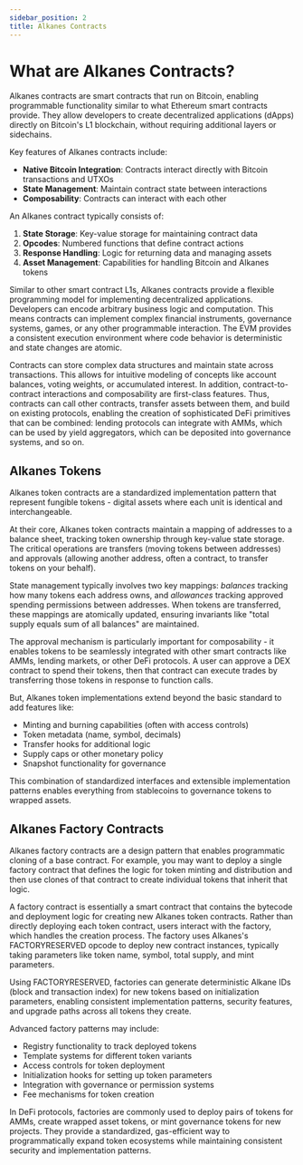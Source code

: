```yaml
---
sidebar_position: 2
title: Alkanes Contracts
---
```


# What are Alkanes Contracts?

Alkanes contracts are smart contracts that run on Bitcoin, enabling programmable functionality similar to what Ethereum smart contracts provide. They allow developers to create decentralized applications (dApps) directly on Bitcoin's L1 blockchain, without requiring additional layers or sidechains.

Key features of Alkanes contracts include:

- **Native Bitcoin Integration**: Contracts interact directly with Bitcoin transactions and UTXOs
- **State Management**: Maintain contract state between interactions
- **Composability**: Contracts can interact with each other

An Alkanes contract typically consists of:

1. **State Storage**: Key-value storage for maintaining contract data
2. **Opcodes**: Numbered functions that define contract actions
3. **Response Handling**: Logic for returning data and managing assets
4. **Asset Management**: Capabilities for handling Bitcoin and Alkanes tokens

Similar to other smart contract L1s, Alkanes contracts provide a flexible programming model for implementing decentralized applications. Developers can encode arbitrary business logic and computation. This means contracts can implement complex financial instruments, governance systems, games, or any other programmable interaction. The EVM provides a consistent execution environment where code behavior is deterministic and state changes are atomic.

Contracts can store complex data structures and maintain state across transactions. This allows for intuitive modeling of concepts like account balances, voting weights, or accumulated interest. In addition, contract-to-contract interactions and composability are first-class features. Thus, contracts can call other contracts, transfer assets between them, and build on existing protocols, enabling the creation of sophisticated DeFi primitives that can be combined: lending protocols can integrate with AMMs, which can be used by yield aggregators, which can be deposited into governance systems, and so on.

## Alkanes Tokens

Alkanes token contracts are a standardized implementation pattern that represent fungible tokens - digital assets where each unit is identical and interchangeable.

At their core, Alkanes token contracts maintain a mapping of addresses to a balance sheet, tracking token ownership through key-value state storage. The critical operations are transfers (moving tokens between addresses) and approvals (allowing another address, often a contract, to transfer tokens on your behalf).

State management typically involves two key mappings: *balances* tracking how many tokens each address owns, and *allowances* tracking approved spending permissions between addresses. When tokens are transferred, these mappings are atomically updated, ensuring invariants like "total supply equals sum of all balances" are maintained.

The approval mechanism is particularly important for composability - it enables tokens to be seamlessly integrated with other smart contracts like AMMs, lending markets, or other DeFi protocols. A user can approve a DEX contract to spend their tokens, then that contract can execute trades by transferring those tokens in response to function calls.

But, Alkanes token implementations extend beyond the basic standard to add features like:

- Minting and burning capabilities (often with access controls)
- Token metadata (name, symbol, decimals)
- Transfer hooks for additional logic
- Supply caps or other monetary policy
- Snapshot functionality for governance

This combination of standardized interfaces and extensible implementation patterns enables everything from stablecoins to governance tokens to wrapped assets.

## Alkanes Factory Contracts

Alkanes factory contracts are a design pattern that enables programmatic cloning of a base contract. For example, you may want to deploy a single factory contract that defines the logic for token minting and distribution and then use clones of that contract to create individual tokens that inherit that logic. 

A factory contract is essentially a smart contract that contains the bytecode and deployment logic for creating new Alkanes token contracts. Rather than directly deploying each token contract, users interact with the factory, which handles the creation process. The factory uses Alkanes's FACTORYRESERVED opcode to deploy new contract instances, typically taking parameters like token name, symbol, total supply, and mint parameters.

Using FACTORYRESERVED, factories can generate deterministic Alkane IDs (block and transaction index) for new tokens based on initialization parameters, enabling consistent implementation patterns, security features, and upgrade paths across all tokens they create.

Advanced factory patterns may include:

- Registry functionality to track deployed tokens
- Template systems for different token variants
- Access controls for token deployment
- Initialization hooks for setting up token parameters
- Integration with governance or permission systems
- Fee mechanisms for token creation

In DeFi protocols, factories are commonly used to deploy pairs of tokens for AMMs, create wrapped asset tokens, or mint governance tokens for new projects. They provide a standardized, gas-efficient way to programmatically expand token ecosystems while maintaining consistent security and implementation patterns.
